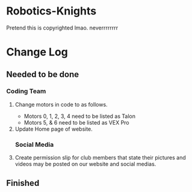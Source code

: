 # Robotics-Knights
Pretend this is copyrighted lmao.
neverrrrrrrr
<!DoctypeHTML>
<HTML>
  <h1> Change Log</h1>
  <h2>Needed to be done</h2>
  <h3> Coding Team </h3>
  <ol> 
    <li>Change motors in code to as follows.</li>
<ul>
    <li>Motors 0, 1, 2, 3, 4 need to be listed as Talon</li>
    <li>Motors 5, & 6 need to be listed as VEX Pro </li>
    </ul>
    <li>Update Home page of website.</li>  
   
   <h3> Social Media </h3>
   <li> Create permission slip for club members that state their pictures and videos may be posted on our website and social medias. </li>
  </ol>

<h2>Finished </h2>
